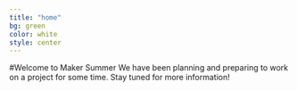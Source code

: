 ```yaml
---
title: "home"
bg: green
color: white
style: center
---
```


#Welcome to Maker Summer
We have been planning and preparing to work on a project for some time. Stay tuned for more information!
